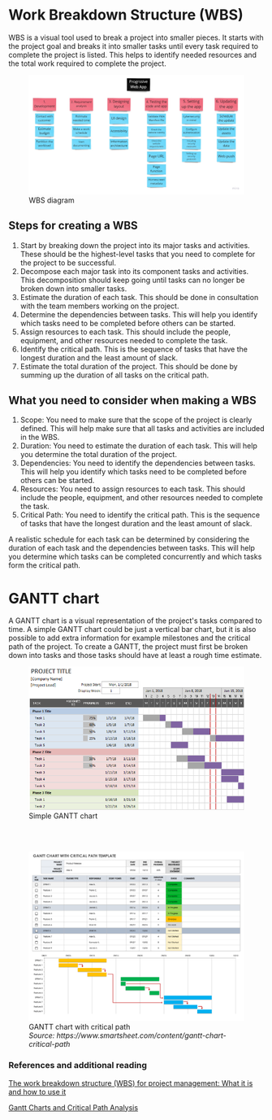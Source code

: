 # Work Breakdown Structure (WBS)

WBS is a visual tool used to break a project into smaller pieces. It starts with
the project goal and breaks it into smaller tasks until every task required to
complete the project is listed. This helps to identify needed resources and
the total work required to complete the project.

<figure>
    <img src="../images/wbs.jpg" alt="WBS diagram">
    <figcaption>WBS diagram</figcaption>
</figure>

## Steps for creating a WBS

1. Start by breaking down the project into its major tasks and activities. These
   should be the highest-level tasks that you need to complete for the project to
   be successful.
2. Decompose each major task into its component tasks and activities. This
   decomposition should keep going until tasks can no longer be broken down into
   smaller tasks.
3. Estimate the duration of each task. This should be done in consultation with
   the team members working on the project.
4. Determine the dependencies between tasks. This will help you identify which
   tasks need to be completed before others can be started.
5. Assign resources to each task. This should include the people, equipment, and
   other resources needed to complete the task.
6. Identify the critical path. This is the sequence of tasks that have the
   longest duration and the least amount of slack.
7. Estimate the total duration of the project. This should be done by summing up
   the duration of all tasks on the critical path.

## What you need to consider when making a WBS

1. Scope: You need to make sure that the scope of the project is clearly
   defined. This will help make sure that all tasks and activities are included in
   the WBS.
2. Duration: You need to estimate the duration of each task. This will help you
   determine the total duration of the project.
3. Dependencies: You need to identify the dependencies between tasks. This will
   help you identify which tasks need to be completed before others can be started.
4. Resources: You need to assign resources to each task. This should include the
   people, equipment, and other resources needed to complete the task.
5. Critical Path: You need to identify the critical path. This is the sequence
   of tasks that have the longest duration and the least amount of slack.

A realistic schedule for each task can be determined by considering the duration
of each task and the dependencies between tasks. This will help you determine
which tasks can be completed concurrently and which tasks form the critical
path.

# GANTT chart

A GANTT chart is a visual representation of the project's tasks compared to time.
A simple GANTT chart could be just a vertical bar chart, but it is also possible
to add extra information for example milestones and the critical path of the
project. To create a GANTT, the project must first be broken down into tasks and
those tasks should have at least a rough time estimate.

<figure>
    <img src="../images/simple_gantt.png" alt="simple GANTT chart">
    <figcaption>Simple GANTT chart</figcaption>
</figure>
<br/>
<br/>
<figure>
    <img src="../images/gantt.png" alt="GANTT chart">
    <figcaption>
        GANTT chart with critical path <br>
        <i>Source: https://www.smartsheet.com/content/gantt-chart-critical-path</i>
    </figcaption>
</figure>



### References and additional reading

[The work breakdown structure (WBS) for project management: What it is and how
to use it](https://asana.com/resources/work-breakdown-structure)

[Gantt Charts and Critical Path Analysis](https://www.smartsheet.com/content/gantt-chart-critical-path)

